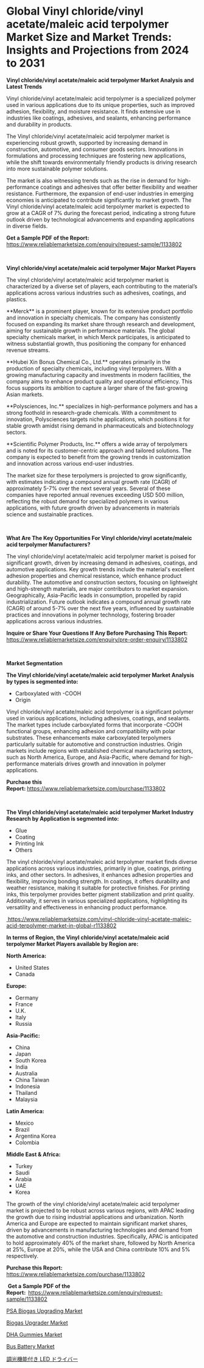 <p><h1>Global Vinyl chloride/vinyl acetate/maleic acid terpolymer Market Size and Market Trends: Insights and Projections from 2024 to 2031</h1></p><p><strong>Vinyl chloride/vinyl acetate/maleic acid terpolymer Market Analysis and Latest Trends</strong></p>
<p><p>Vinyl chloride/vinyl acetate/maleic acid terpolymer is a specialized polymer used in various applications due to its unique properties, such as improved adhesion, flexibility, and moisture resistance. It finds extensive use in industries like coatings, adhesives, and sealants, enhancing performance and durability in products. </p><p>The Vinyl chloride/vinyl acetate/maleic acid terpolymer market is experiencing robust growth, supported by increasing demand in construction, automotive, and consumer goods sectors. Innovations in formulations and processing techniques are fostering new applications, while the shift towards environmentally friendly products is driving research into more sustainable polymer solutions. </p><p>The market is also witnessing trends such as the rise in demand for high-performance coatings and adhesives that offer better flexibility and weather resistance. Furthermore, the expansion of end-user industries in emerging economies is anticipated to contribute significantly to market growth. The Vinyl chloride/vinyl acetate/maleic acid terpolymer market is expected to grow at a CAGR of 7% during the forecast period, indicating a strong future outlook driven by technological advancements and expanding applications in diverse fields.</p></p>
<p><strong>Get a Sample PDF of the Report:&nbsp;</strong> <a href="https://www.reliablemarketsize.com/enquiry/request-sample/1133802?utm_campaign=1105&utm_medium=2&utm_source=Github&utm_content=ia&utm_term=18122024&utm_id=vinyl-chloridevinyl-acetatemaleic-acid-terpolymer">https://www.reliablemarketsize.com/enquiry/request-sample/1133802</a></p>
<p>&nbsp;</p>
<p><strong>Vinyl chloride/vinyl acetate/maleic acid terpolymer Major Market Players</strong></p>
<p><p>The vinyl chloride/vinyl acetate/maleic acid terpolymer market is characterized by a diverse set of players, each contributing to the material’s applications across various industries such as adhesives, coatings, and plastics.</p><p>**Merck** is a prominent player, known for its extensive product portfolio and innovation in specialty chemicals. The company has consistently focused on expanding its market share through research and development, aiming for sustainable growth in performance materials. The global specialty chemicals market, in which Merck participates, is anticipated to witness substantial growth, thus positioning the company for enhanced revenue streams.</p><p>**Hubei Xin Bonus Chemical Co., Ltd.** operates primarily in the production of specialty chemicals, including vinyl terpolymers. With a growing manufacturing capacity and investments in modern facilities, the company aims to enhance product quality and operational efficiency. This focus supports its ambition to capture a larger share of the fast-growing Asian markets.</p><p>**Polysciences, Inc.** specializes in high-performance polymers and has a strong foothold in research-grade chemicals. With a commitment to innovation, Polysciences targets niche applications, which positions it for stable growth amidst rising demand in pharmaceuticals and biotechnology sectors.</p><p>**Scientific Polymer Products, Inc.** offers a wide array of terpolymers and is noted for its customer-centric approach and tailored solutions. The company is expected to benefit from the growing trends in customization and innovation across various end-user industries.</p><p>The market size for these terpolymers is projected to grow significantly, with estimates indicating a compound annual growth rate (CAGR) of approximately 5-7% over the next several years. Several of these companies have reported annual revenues exceeding USD 500 million, reflecting the robust demand for specialized polymers in various applications, with future growth driven by advancements in materials science and sustainable practices.</p></p>
<p>&nbsp;</p>
<p><strong>What Are The Key Opportunities For Vinyl chloride/vinyl acetate/maleic acid terpolymer Manufacturers?</strong></p>
<p><p>The vinyl chloride/vinyl acetate/maleic acid terpolymer market is poised for significant growth, driven by increasing demand in adhesives, coatings, and automotive applications. Key growth trends include the material's excellent adhesion properties and chemical resistance, which enhance product durability. The automotive and construction sectors, focusing on lightweight and high-strength materials, are major contributors to market expansion. Geographically, Asia-Pacific leads in consumption, propelled by rapid industrialization. Future outlook indicates a compound annual growth rate (CAGR) of around 5-7% over the next five years, influenced by sustainable practices and innovations in polymer technology, fostering broader applications across various industries.</p></p>
<p><strong>Inquire or Share Your Questions If Any Before Purchasing This Report:</strong> <a href="https://www.reliablemarketsize.com/enquiry/pre-order-enquiry/1133802?utm_campaign=1105&utm_medium=2&utm_source=Github&utm_content=ia&utm_term=18122024&utm_id=vinyl-chloridevinyl-acetatemaleic-acid-terpolymer">https://www.reliablemarketsize.com/enquiry/pre-order-enquiry/1133802</a></p>
<p>&nbsp;</p>
<p><strong>Market Segmentation</strong></p>
<p><strong>The Vinyl chloride/vinyl acetate/maleic acid terpolymer Market Analysis by types is segmented into:</strong></p>
<p><ul><li>Carboxylated with -COOH</li><li>Origin</li></ul></p>
<p><p>Vinyl chloride/vinyl acetate/maleic acid terpolymer is a significant polymer used in various applications, including adhesives, coatings, and sealants. The market types include carboxylated forms that incorporate -COOH functional groups, enhancing adhesion and compatibility with polar substrates. These enhancements make carboxylated terpolymers particularly suitable for automotive and construction industries. Origin markets include regions with established chemical manufacturing sectors, such as North America, Europe, and Asia-Pacific, where demand for high-performance materials drives growth and innovation in polymer applications.</p></p>
<p><strong>Purchase this Report:&nbsp;</strong><a href="https://www.reliablemarketsize.com/purchase/1133802?utm_campaign=1105&utm_medium=2&utm_source=Github&utm_content=ia&utm_term=18122024&utm_id=vinyl-chloridevinyl-acetatemaleic-acid-terpolymer">https://www.reliablemarketsize.com/purchase/1133802</a></p>
<p>&nbsp;</p>
<p><strong>The Vinyl chloride/vinyl acetate/maleic acid terpolymer Market Industry Research by Application is segmented into:</strong></p>
<p><ul><li>Glue</li><li>Coating</li><li>Printing Ink</li><li>Others</li></ul></p>
<p><p>The vinyl chloride/vinyl acetate/maleic acid terpolymer market finds diverse applications across various industries, primarily in glue, coatings, printing inks, and other sectors. In adhesives, it enhances adhesion properties and flexibility, improving bonding strength. In coatings, it offers durability and weather resistance, making it suitable for protective finishes. For printing inks, this terpolymer provides better pigment stabilization and print quality. Additionally, it serves in various specialized applications, highlighting its versatility and effectiveness in enhancing product performance.</p></p>
<p><a href="https://www.reliablemarketsize.com/vinyl-chloride-vinyl-acetate-maleic-acid-terpolymer-market-in-global-r1133802?utm_campaign=1105&utm_medium=2&utm_source=Github&utm_content=ia&utm_term=18122024&utm_id=vinyl-chloridevinyl-acetatemaleic-acid-terpolymer">&nbsp;https://www.reliablemarketsize.com/vinyl-chloride-vinyl-acetate-maleic-acid-terpolymer-market-in-global-r1133802</a></p>
<p><strong>In terms of Region, the Vinyl chloride/vinyl acetate/maleic acid terpolymer Market Players available by Region are:</strong></p>
<p>
    <p> <strong> North America: </strong>
        <ul>
            <li>United States</li>
            <li>Canada</li>
        </ul>
        </p> 
    <p> <strong> Europe: </strong>
        <ul>
            <li>Germany</li>
            <li>France</li>
            <li>U.K.</li>
            <li>Italy</li>
            <li>Russia</li>
        </ul>
        </p> 
    <p> <strong> Asia-Pacific: </strong>
        <ul>
            <li>China</li>
            <li>Japan</li>
            <li>South Korea</li>
            <li>India</li>
            <li>Australia</li>
            <li>China Taiwan</li>
            <li>Indonesia</li>
            <li>Thailand</li>
            <li>Malaysia</li>
        </ul>
        </p> 
    <p> <strong> Latin America: </strong>
        <ul>
            <li>Mexico</li>
            <li>Brazil</li>
            <li>Argentina Korea</li>
            <li>Colombia</li>
        </ul>
        </p> 
    <p> <strong> Middle East & Africa: </strong>
        <ul>
            <li>Turkey</li>
            <li>Saudi</li>
            <li>Arabia</li>
            <li>UAE</li>
            <li>Korea</li>
        </ul>
    </p>
    </p>
<p><p>The growth of the vinyl chloride/vinyl acetate/maleic acid terpolymer market is projected to be robust across various regions, with APAC leading the growth due to rising industrial applications and urbanization. North America and Europe are expected to maintain significant market shares, driven by advancements in manufacturing technologies and demand from the automotive and construction industries. Specifically, APAC is anticipated to hold approximately 40% of the market share, followed by North America at 25%, Europe at 20%, while the USA and China contribute 10% and 5% respectively.</p></p>
<p><strong>Purchase this Report: </strong><a href="https://www.reliablemarketsize.com/purchase/1133802?utm_campaign=1105&utm_medium=2&utm_source=Github&utm_content=ia&utm_term=18122024&utm_id=vinyl-chloridevinyl-acetatemaleic-acid-terpolymer">https://www.reliablemarketsize.com/purchase/1133802</a></p>
<p>&nbsp;<strong>Get a Sample PDF of the Report:&nbsp;&nbsp;</strong><a href="https://www.reliablemarketsize.com/enquiry/request-sample/1133802?utm_campaign=1105&utm_medium=2&utm_source=Github&utm_content=ia&utm_term=18122024&utm_id=vinyl-chloridevinyl-acetatemaleic-acid-terpolymer">https://www.reliablemarketsize.com/enquiry/request-sample/1133802</a></p>
<p><strong></strong></p>
<p><p><a href="https://www.linkedin.com/pulse/psa-biogas-upgrading-market-report-detailed-size-analysis-forecasted-b5qjf?utm_campaign=1105&utm_medium=2&utm_source=Github&utm_content=ia&utm_term=18122024&utm_id=vinyl-chloridevinyl-acetatemaleic-acid-terpolymer">PSA Biogas Upgrading Market</a></p><p><a href="https://www.linkedin.com/pulse/biogas-upgrader-market-valuation-forecast-2024-2031-79-cagr-qkitf?utm_campaign=1105&utm_medium=2&utm_source=Github&utm_content=ia&utm_term=18122024&utm_id=vinyl-chloridevinyl-acetatemaleic-acid-terpolymer">Biogas Upgrader Market</a></p><p><a href="https://www.linkedin.com/pulse/global-dha-gummies-market-trends-insights-growth-opportunities-asrkf?utm_campaign=1105&utm_medium=2&utm_source=Github&utm_content=ia&utm_term=18122024&utm_id=vinyl-chloridevinyl-acetatemaleic-acid-terpolymer">DHA Gummies Market</a></p><p><a href="https://www.linkedin.com/pulse/bus-battery-market-report-size-revenue-forecast-projected-tyyfe?utm_campaign=1105&utm_medium=2&utm_source=Github&utm_content=ia&utm_term=18122024&utm_id=vinyl-chloridevinyl-acetatemaleic-acid-terpolymer">Bus Battery Market</a></p><p><a href="https://github.com/lababdou/Market-Research-Report-List-6/blob/main/593785728113.md?utm_campaign=1105&utm_medium=2&utm_source=Github&utm_content=ia&utm_term=18122024&utm_id=vinyl-chloridevinyl-acetatemaleic-acid-terpolymer">調光機能付き LED ドライバー</a></p></p>